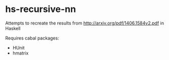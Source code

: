 # hs-recursive-nn
Attempts to recreate the results from http://arxiv.org/pdf/1406.1584v2.pdf in Haskell

Requires cabal packages:
- HUnit
- hmatrix

